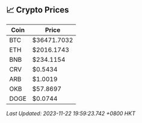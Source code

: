 ## 📈 Crypto Prices

| Coin | Price |
| ---- | ----- |
| BTC | $36471.7032 |
| ETH | $2016.1743 |
| BNB | $234.1154 |
| CRV | $0.5434 |
| ARB | $1.0019 |
| OKB | $57.8697 |
| DOGE | $0.0744 |

_Last Updated: 2023-11-22 19:59:23.742 +0800 HKT_